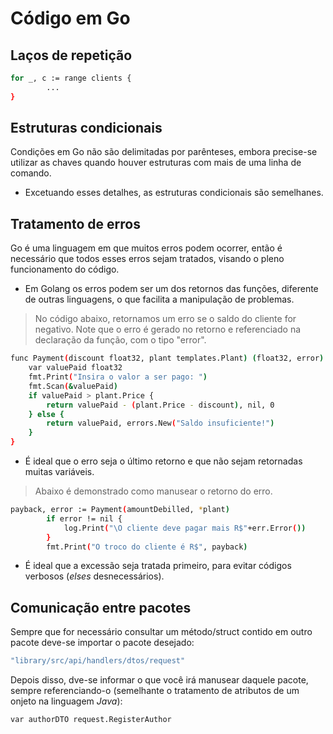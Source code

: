 # Código em Go

## Laços de repetição
```bash
for _, c := range clients {
		...
}
```

## Estruturas condicionais 
Condições em Go não são delimitadas por parênteses, embora precise-se utilizar as chaves quando houver estruturas com mais de uma linha de comando.
* Excetuando esses detalhes, as estruturas condicionais são semelhanes. 

## Tratamento de erros 
Go é uma linguagem em que muitos erros podem ocorrer, então é necessário que todos esses erros sejam tratados, visando o pleno funcionamento do código.
* Em Golang os erros podem ser um dos retornos das funções, diferente de outras linguagens, o que facilita a manipulação de problemas.
> No código abaixo, retornamos um erro se o saldo do cliente for negativo. Note que o erro é gerado no retorno e referenciado na declaração da função, com o tipo "error". 
```bash
func Payment(discount float32, plant templates.Plant) (float32, error) {
	var valuePaid float32
	fmt.Print("Insira o valor a ser pago: ")
	fmt.Scan(&valuePaid)
	if valuePaid > plant.Price {
		return valuePaid - (plant.Price - discount), nil, 0
	} else {
		return valuePaid, errors.New("Saldo insuficiente!")
	}
}
```
* É ideal que o erro seja o último retorno e que não sejam retornadas muitas variáveis. 
> Abaixo é demonstrado como manusear o retorno do erro.
```bash
payback, error := Payment(amountDebilled, *plant)
		if error != nil {
			log.Print("\O cliente deve pagar mais R$"+err.Error())
		}
		fmt.Print("O troco do cliente é R$", payback)
```
* É ideal que a excessão seja tratada primeiro, para evitar códigos verbosos (<i>elses</i> desnecessários). 
## Comunicação entre pacotes 
Sempre que for necessário consultar um método/struct contido em outro pacote deve-se importar o pacote desejado:
```bash
"library/src/api/handlers/dtos/request"
```
Depois disso, dve-se informar o que você irá manusear daquele pacote, sempre referenciando-o (semelhante o tratamento de atributos de um onjeto na linguagem <i>Java</i>):
```bash
var authorDTO request.RegisterAuthor
```
